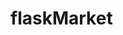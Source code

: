 # flaskMarket

<!--
create a virtual environment [python3 -m venv venv]
activate virtual environment in server with [source venv/scripts/activate]
run server [python server.py]
run client [npm start]

!NPM PACKAGES
[create-react-app] = frontend web app library.
[axios] =

!PIP PACKAGES
[pip install flask] = backend web app framework.
[pip install -U flask-cors] =
[pip install flask sqlalchemy] =
 -->

<!--
?Enter python shell
>>> python

?Create the db
>>> from server import app, db
>>> app.app_context().push()
>>> db.create_all()

?Create an item in the db
>>> from server import Item
>>> item1 = Item(name="IPhone 10", price=500, barcode="298729348453", description='desc')
>>> db.session.add(item1)
>>> db.session.commit()

?Check if your item was stored.
>>> Item.query.all()

?Start the db up again
>>> python
>>> from server import app, db
>>> app.app_context().push()
>>> db.create_all()
>>> from server import Item

?clear terminal
import os
os.system('cls' if os.name == 'nt' else 'clear')
 -->
